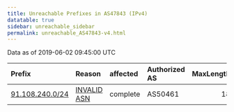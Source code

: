 ```yaml
---
title: Unreachable Prefixes in AS47843 (IPv4)
datatable: true
sidebar: unreachable_sidebar
permalink: unreachable_AS47843-v4.html
---
```


Data as of 2019-06-02 09:45:00 UTC


<div class="datatable-begin"></div>

| Prefix                                                   | Reason                                                                                                 | affected   | Authorized AS   |   MaxLength | Anchor                                         |   unreachable /24s |
|:---------------------------------------------------------|:-------------------------------------------------------------------------------------------------------|:-----------|:----------------|------------:|:-----------------------------------------------|-------------------:|
| [91.108.240.0/24](https://stat.ripe.net/91.108.240.0/24) | [INVALID ASN](https://rpki-validator.ripe.net/announcement-preview?asn=AS47843&prefix=91.108.240.0/24) | complete   | AS50461         |          18 | [RIPE](unreachable_RIPE_NCC_RPKI_Root-v4.html) |                  1 |

<div class="datatable-end"></div>